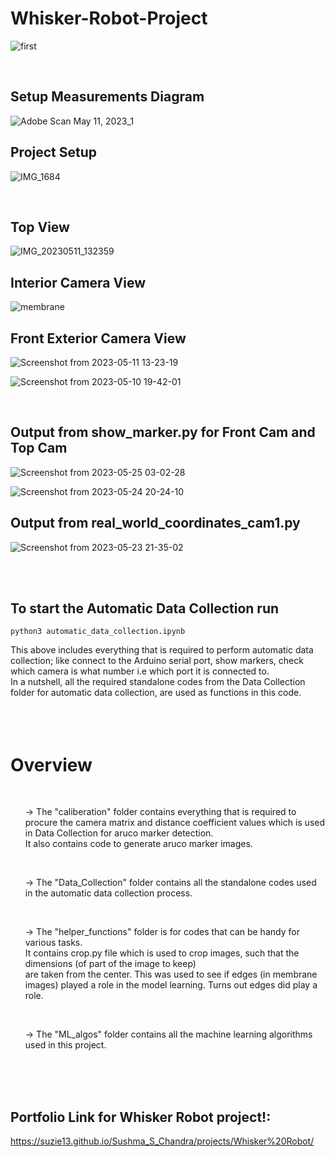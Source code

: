 # Whisker-Robot-Project
![first](https://github.com/suzie13/Whisker-Robot-Project/assets/39700209/7551480b-d7f8-43c4-b751-79352ac690ce)

<br>

## Setup Measurements Diagram

![Adobe Scan May 11, 2023_1](https://github.com/suzie13/Whisker-Robot-Project/assets/39700209/69407845-7a0c-4218-a413-b3a4ca2041a9)


## Project Setup

![IMG_1684](https://github.com/suzie13/Whisker-Robot-Project/assets/39700209/dcb398b5-f4dd-4efc-a855-afd3717f94ad)

<br>

## Top View

![IMG_20230511_132359](https://github.com/suzie13/Whisker-Robot-Project/assets/39700209/b3e1111f-b002-4003-93bc-bd74bef94cc9)

## Interior Camera View
![membrane](https://github.com/suzie13/Whisker-Robot-Project/assets/39700209/be6ac9f2-6f29-4a2f-b720-d957197e6b58)


## Front Exterior Camera View

![Screenshot from 2023-05-11 13-23-19](https://github.com/suzie13/Whisker-Robot-Project/assets/39700209/642cb324-06f6-4bbd-949f-13828b590804)

![Screenshot from 2023-05-10 19-42-01](https://github.com/suzie13/Whisker-Robot-Project/assets/39700209/48aedbd8-3197-4e83-a09e-d9b8ac97ae29)

<br>

## Output from show_marker.py for Front Cam and Top Cam

![Screenshot from 2023-05-25 03-02-28](https://github.com/suzie13/Whisker-Robot-Project/assets/39700209/1f79e9df-57e9-401e-aa24-b2130fa43ee8)


![Screenshot from 2023-05-24 20-24-10](https://github.com/suzie13/Whisker-Robot-Project/assets/39700209/c87a5836-ffa0-457b-9dae-0f267173b760)



## Output from real_world_coordinates_cam1.py 

![Screenshot from 2023-05-23 21-35-02](https://github.com/suzie13/Whisker-Robot-Project/assets/39700209/393ff659-fecd-456b-9fd4-af9a6bea8683)


<br>
<br>

## To start the Automatic Data Collection run
`python3 automatic_data_collection.ipynb`

This above includes everything that is required to perform automatic data collection; like connect to the Arduino serial port, 
show markers, check which camera is what number i.e which port it is connected to. <br> In a nutshell, all the required standalone 
codes from the Data Collection folder for automatic data collection, are used as functions in this code. <br>
<br>
<br>
<br>

# Overview
<br>
<ul> -> The "caliberation" folder contains everything that is required to procure the camera matrix and distance coefficient 
values which is used in Data Collection for aruco marker detection. <br> It also contains code to generate aruco marker images. </ul> <br>
<ul> -> The "Data_Collection" folder contains all the standalone codes used in the automatic data collection process.    </ul> <br>
<ul> -> The "helper_functions" folder is for codes that can be handy for various tasks. <br>
It contains crop.py file which is used to crop images, such that the dimensions (of part of the image to keep) <br>
are taken from the center. This was used to see if edges (in membrane images) played a role in the model learning.
Turns out edges did play a role. </ul> <br>
<ul> -> The "ML_algos" folder contains all the machine learning algorithms used in this project. </ul> <br>
<br>
<br>


## Portfolio Link for Whisker Robot project!:
https://suzie13.github.io/Sushma_S_Chandra/projects/Whisker%20Robot/
